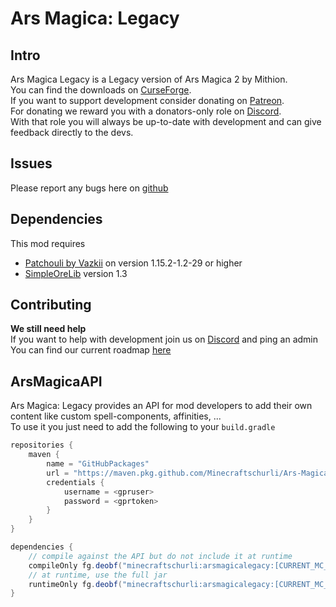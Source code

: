 # Ars Magica: Legacy
## Intro
Ars Magica Legacy is a Legacy version of Ars Magica 2 by Mithion.  
You can find the downloads on [CurseForge](https://www.curseforge.com/minecraft/mc-mods/ars-magica-legacy).  
If you want to support development consider donating on [Patreon](https://www.patreon.com/minecraftschurli).  
For donating we reward you with a donators-only role on [Discord](https://discord.gg/tzgtYHB).  
With that role you will always be up-to-date with development and can give feedback directly to the devs.

## Issues
Please report any bugs here on [github](https://github.com/Minecraftschurli/ArsMagicaLegacy/issues)  

## Dependencies
This mod requires 
- [Patchouli by Vazkii](https://www.curseforge.com/minecraft/mc-mods/patchouli) on version 1.15.2-1.2-29 or higher
- [SimpleOreLib](https://www.curseforge.com/minecraft/mc-mods/simpleorelib) version 1.3

## Contributing
**We still need help**  
If you want to help with development join us on [Discord](https://discord.gg/tzgtYHB) and ping an admin  
You can find our current roadmap [here](ROADMAP.md)

## ArsMagicaAPI
Ars Magica: Legacy provides an API for mod developers to add their own content like custom spell-components, affinities, ...  
To use it you just need to add the following to your `build.gradle`

```gradle
repositories {
    maven {
        name = "GitHubPackages"
        url = "https://maven.pkg.github.com/Minecraftschurli/Ars-Magica-Legacy"
        credentials {
            username = <gpruser>
            password = <gprtoken>
        }
    }
}

dependencies {
    // compile against the API but do not include it at runtime
    compileOnly fg.deobf("minecraftschurli:arsmagicalegacy:[CURRENT_MC_VERSION]-[CURRENT_ARSMAGICA_VERSION]:api")
    // at runtime, use the full jar
    runtimeOnly fg.deobf("minecraftschurli:arsmagicalegacy:[CURRENT_MC_VERSION]-[CURRENT_ARSMAGICA_VERSION]")
}
```
